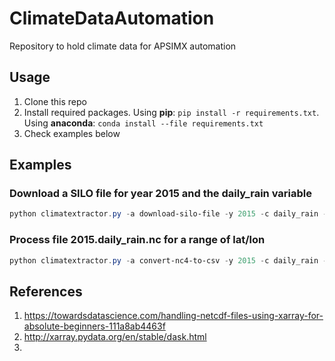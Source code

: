 # ClimateDataAutomation
Repository to hold climate data for APSIMX automation

## Usage
1. Clone this repo
2. Install required packages. Using **pip**: `pip install -r requirements.txt`. Using **anaconda**: `conda install --file requirements.txt`
3. Check examples below

## Examples

### Download a SILO file for year 2015 and the daily_rain variable
```powershell
python climatextractor.py -a download-silo-file -y 2015 -c daily_rain -o C:\some\folder
```

### Process file 2015.daily_rain.nc for a range of lat/lon
```powershell
python climatextractor.py -a convert-nc4-to-csv -y 2015 -c daily_rain -lat "-41.15 -41.05" -lon "145.5 145.6" -o C:\some\folder
```

## References

1. https://towardsdatascience.com/handling-netcdf-files-using-xarray-for-absolute-beginners-111a8ab4463f
2. http://xarray.pydata.org/en/stable/dask.html
3. 